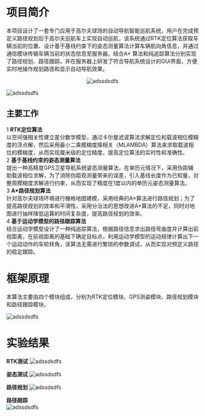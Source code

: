 # 项目简介
本项目设计了一套专门应用于高尔夫球场的自动导航智能巡航系统，用户在完成预定义路径规划后于高尔夫巡航车上实现自动巡航，该系统通过RTK定位算法获取车辆当前的位置、设计基于基线约束下的姿态测量算法计算车辆航向角信息，并通过通信模块传输车辆当前的状态信息至服务器。结合A* 算法和纯追踪算法分别实现了路径规划、路径跟踪，并在服务器上研发了符合导航系统设计的GUI界面，方便实时地操作规划路径和显示自动导航效果。

<div align=center>

![adssdsdfs](https://github.com/CWORLDY/Golf-intelligent-cruise-car-system/blob/master/document/photo/5.png)  

<div align=left>             

![adssdsdfs](https://github.com/CWORLDY/Golf-intelligent-cruise-car-system/blob/master/document/photo/1.jpg)

## 主要工作
1 **RTK定位算法**  
    以空间强相关性建立差分数学模型，通过卡尔曼滤波算法求解定位和载波相位模糊度的浮点解，然后采用最小二乘模糊度降相关（MLAMBDA）算法来求取载波相位的模糊度，从而实现厘米级的定位精度，提高定位算法的实时性和准确性。  
2 **基于基线约束的姿态测量算法**  
    提出一种高精度GPS卫星导航系统姿态测量算法，在单历元情况下，采用伪距辅助载波相位求解，为了消除伪距观测量带来的误差，引入基线长度作为已知量，对整周模糊度求解进行约束，从而实现了精度在1度以内的单历元姿态测量算法。  
3 **A\*路径规划算法**  
    针对高尔夫球场环境进行栅格地图建模，采用经典的A\*算法进行路径规划；为了提高路径规划的效率和平滑性，采用分治法的思想改进A\*算法的不足，同时对地图进行抽样降低运算的时间复杂度，提高路径规划的效率。  
4 **基于运动学模型的路径跟踪算法**  
    结合运动学模型设计了一种纯追踪算法，根据路径信息求出路径弯曲度并计算出前视距离，在前视距离的基础下确定目标点，利用运动学模型的运动规律计算出下一个运动动作的车轮转角，该算法无需进行繁琐的参数调试，从而实现对预定义路径的稳定跟踪。  


# 框架原理
本算法主要由四个模块组成，分别为RTK定位模块、GPS测姿模块、路径规划模块和路径跟踪模块。

![adssdsdfs](https://github.com/CWORLDY/Golf-intelligent-cruise-car-system/blob/master/document/photo/7.jpg)


# 实验结果

 **RTK测试**
![adssdsdfs](https://github.com/CWORLDY/Golf-intelligent-cruise-car-system/blob/master/document/photo/122.png)
  
    
 **姿态测试**
![adssdsdfs](https://github.com/CWORLDY/Golf-intelligent-cruise-car-system/blob/master/document/photo/15.jpg)
  
    
 **路径规划**
![adssdsdfs](https://github.com/CWORLDY/Golf-intelligent-cruise-car-system/blob/master/document/photo/9.png)
  
 **路径跟踪**  
![adssdsdfs](https://github.com/CWORLDY/Golf-intelligent-cruise-car-system/blob/master/document/photo/实地测试.png)



